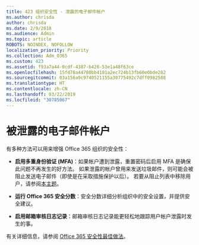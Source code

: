 ```yaml
---
title: 423 组织安全性 - 泄露的电子邮件帐户
ms.author: chrisda
author: chrisda
ms.date: 2/9/2018
ms.audience: Admin
ms.topic: article
ROBOTS: NOINDEX, NOFOLLOW
localization_priority: Priority
ms.collection: Adm_O365
ms.custom: 423
ms.assetid: f93a7a44-0cdf-4387-b428-53e1a48f63ce
ms.openlocfilehash: 15fd78a44780bb4101a2ec724b13fb60e0bde282
ms.sourcegitcommit: 03a156a9c9740521155a30775492c7dff0982588
ms.translationtype: HT
ms.contentlocale: zh-CN
ms.lasthandoff: 03/22/2019
ms.locfileid: "30785067"
---
```

# <a name="compromised-email-accounts"></a>被泄露的电子邮件帐户

有多种方法可以用来增强 Office 365 组织的安全性：
  
- **启用多重身份验证 (MFA)**：如果帐户遭到泄露，重置密码后启用 MFA 是确保此问题不再发生的好方法。 如果泄露的帐户曾用来发送垃圾邮件，则可能会被阻止发送电子邮件（即使是在采取措施保护以后）。 若要从阻止列表中移除用户，请参阅[本主题](https://technet.microsoft.com/library/ms.exch.eac.actioncenter.aspx)。
    
- **运行 Office 365 安全分数**：安全分数详细分析组织中的安全设置，并提供安全建议。
    
- **启用邮箱审核日志记录**：邮箱审核日志记录能更轻松地跟踪用户帐户泄露时发生的事。
    
有关详细信息，请参阅 [Office 365 安全性最佳做法](https://support.office.com/article/9295e396-e53d-49b9-ae9b-0b5828cdedc3.aspx)。
  


